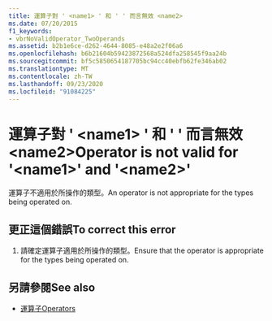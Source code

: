 ```yaml
---
title: 運算子對 ' <name1> ' 和 ' ' 而言無效 <name2>
ms.date: 07/20/2015
f1_keywords:
- vbrNoValidOperator_TwoOperands
ms.assetid: b2b1e6ce-d262-4644-8085-e48a2e2f06a6
ms.openlocfilehash: b6b21604b59423872568a524dfa258545f9aa24b
ms.sourcegitcommit: bf5c5850654187705bc94cc40ebfb62fe346ab02
ms.translationtype: MT
ms.contentlocale: zh-TW
ms.lasthandoff: 09/23/2020
ms.locfileid: "91084225"
---
```

# <a name="operator-is-not-valid-for-name1-and-name2"></a><span data-ttu-id="ad77d-102">運算子對 ' \<name1> ' 和 ' ' 而言無效 \<name2></span><span class="sxs-lookup"><span data-stu-id="ad77d-102">Operator is not valid for '\<name1>' and '\<name2>'</span></span>

<span data-ttu-id="ad77d-103">運算子不適用於所操作的類型。</span><span class="sxs-lookup"><span data-stu-id="ad77d-103">An operator is not appropriate for the types being operated on.</span></span>  
  
## <a name="to-correct-this-error"></a><span data-ttu-id="ad77d-104">更正這個錯誤</span><span class="sxs-lookup"><span data-stu-id="ad77d-104">To correct this error</span></span>  
  
1. <span data-ttu-id="ad77d-105">請確定運算子適用於所操作的類型。</span><span class="sxs-lookup"><span data-stu-id="ad77d-105">Ensure that the operator is appropriate for the types being operated on.</span></span>  
  
## <a name="see-also"></a><span data-ttu-id="ad77d-106">另請參閱</span><span class="sxs-lookup"><span data-stu-id="ad77d-106">See also</span></span>

- [<span data-ttu-id="ad77d-107">運算子</span><span class="sxs-lookup"><span data-stu-id="ad77d-107">Operators</span></span>](../language-reference/operators/index.md)
